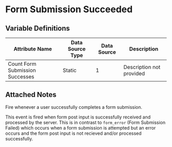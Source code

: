 # Form Submission Succeeded

### 

## Variable Definitions

| Attribute Name|Data Source Type|Data Source|Description|
| --- | --- | --- | --- |
|Count Form Submission Successes|Static|1|Description not provided|

## Attached Notes

<p dir="auto">Fire whenever a user successfully completes a form submission.</p>
<p dir="auto">This event is fired when form post input is successfully received and processed by the server. This is in contrast to <code>form_error</code> (Form Submission Failed) which occurs when a form submission is attempted but an error occurs and the form post input is not recieved and/or processed successfully.</p>